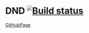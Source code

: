 # DND [![Build status](https://ci.appveyor.com/api/projects/status/7i51qp3ffy3dva1t?svg=true)](https://ci.appveyor.com/project/kos4/ahj-homeworks-dnd)
[GitHubPage](https://kos4.github.io/ahj-homeworks_dnd/)
